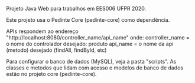 Projeto Java Web para trabalhos em EES006 UFPR 2020.

Este projeto usa o Pedinte Core (pedinte-core) como dependência.

APIs respondem ao endereço "http://localhost:8080/controller_name/api_name" onde:
controller_name = o nome do controlador desejado: produto
api_name = o nome da api (metodo) desejado (findAll, findById, etc)

Para configurar o banco de dados (MySQL), veja a pasta "scripts".
As classes e metodos que lidam com acesso e modelos de banco de dados estão no projeto core (pedinte-core).
